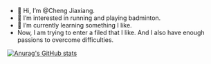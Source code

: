 - 👋 Hi, I’m @Cheng Jiaxiang.
- 👀 I’m interested in running and playing badminton.
- 🌱 I’m currently learning something I like.
- Now, I am trying to enter a filed that I like. And I also have enough passions to overcome difficulties.


<!---
jiaxiangc/jiaxiangc is a ✨ special ✨ repository because its `README.md` (this file) appears on your GitHub profile.
You can click the Preview link to take a look at your changes.
--->

[![Anurag's GitHub stats](https://github-readme-stats.vercel.app/api?username=jiaxiangc)](https://github.com/anuraghazra/github-readme-stats)
